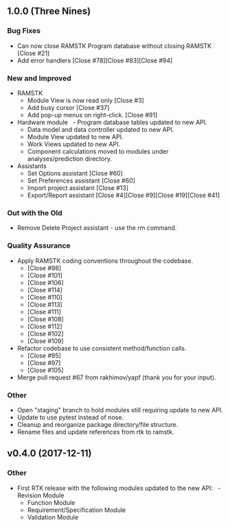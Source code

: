 ## 1.0.0 (Three Nines)

### Bug Fixes
* Can now close RAMSTK Program database without closing RAMSTK [Close #21]
* Add error handlers [Close #78][Close #83][Close #94]

### New and Improved
* RAMSTK
  - Module View is now read only [Close #3]
  - Add busy cursor [Close #37]
  - Add pop-up menus on right-click. [Close #91]
* Hardware module
  - Program database tables updated to new API. 
  - Data model and data controller updated to new API. 
  - Module View updated to new API. 
  - Work Views updated to new API.
  - Component calculations moved to modules under analyses/prediction directory.
* Assistants
  - Set Options assistant [Close #60]
  - Set Preferences assistant [Close #60]
  - Import project assistant [Close #13]
  - Export/Report assistant [Close #4][Close #9][Close #19][Close #41]

### Out with the Old
* Remove Delete Project assistant - use the rm command.

### Quality Assurance
* Apply RAMSTK coding conventions throughout the codebase.
  - [Close #98]
  - [Close #101]
  - [Close #106]
  - [Close #114]
  - [Close #110]
  - [Close #113]
  - [Close #111]
  - [Close #108]
  - [Close #112]
  - [Close #102]
  - [Close #109]
* Refactor codebase to use consistent method/function calls.
  - [Close #95]
  - [Close #97]
  - [Close #105]
* Merge pull request #67 from rakhimov/yapf (thank you for your input).

### Other
* Open "staging" branch to hold modules still requiring update to new API.
* Update to use pytest instead of nose.
* Cleanup and reorganize package directory/file structure.
* Rename files and update references from rtk to ramstk.

## v0.4.0 (2017-12-11)
### Other
* First RTK release with the following modules updated to the new API:
  - Revision Module 
  - Function Module 
  - Requirement/Specification Module 
  - Validation Module
